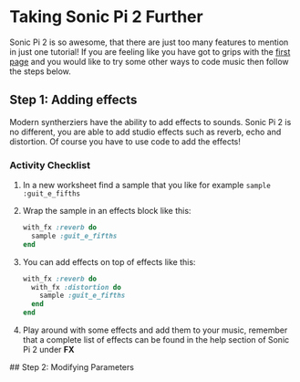# Taking Sonic Pi 2 Further

Sonic Pi 2 is so awesome, that there are just too many features to mention in just one tutorial! If you are feeling like you have got to grips with the [first page](worksheet.md) and you would like to try some other ways to code music then follow the steps below.

## Step 1: Adding effects
Modern syntherziers have the ability to add effects to sounds. Sonic Pi 2 is no different, you are able to add studio effects such as reverb, echo and distortion. Of course you have to use code to add the effects!

### Activity Checklist
1. In a new worksheet find a sample that you like for example `sample :guit_e_fifths`
1. Wrap the sample in an effects block like this:
    
    ```ruby
    with_fx :reverb do
      sample :guit_e_fifths
    end
    ```
1. You can add effects on top of effects like this:

    ```ruby
    with_fx :reverb do
      with_fx :distortion do
        sample :guit_e_fifths
      end  
    end
    ```
1. Play around with some effects and add them to your music, remember that a complete list of effects can be found in the help section of Sonic Pi 2 under **FX**

## Step 2: Modifying Parameters



